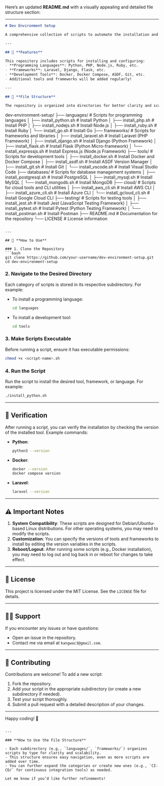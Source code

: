 Here’s an updated **README.md** with a visually appealing and detailed file structure section:

---

```markdown
# Dev Environment Setup

A comprehensive collection of scripts to automate the installation and configuration of development tools, frameworks, and programming languages on Linux systems. These scripts simplify and standardize the setup process for diverse development environments.

---

## 🚀 **Features**

This repository includes scripts for installing and configuring:
- **Programming Languages**: Python, PHP, Node.js, Ruby, etc.
- **Frameworks**: Laravel, Django, Flask, etc.
- **Development Tools**: Docker, Docker Compose, ASDF, Git, etc.
- Additional tools and frameworks will be added regularly!

---

## 📂 **File Structure**

The repository is organized into directories for better clarity and scalability:

```
dev-environment-setup/
├── languages/                     # Scripts for programming languages
│   ├── install_python.sh          # Install Python
│   ├── install_php.sh             # Install PHP
│   ├── install_nodejs.sh          # Install Node.js
│   ├── install_ruby.sh            # Install Ruby
│   └── install_go.sh              # Install Go
├── frameworks/                    # Scripts for frameworks and libraries
│   ├── install_laravel.sh         # Install Laravel (PHP Framework)
│   ├── install_django.sh          # Install Django (Python Framework)
│   ├── install_flask.sh           # Install Flask (Python Micro-framework)
│   └── install_expressjs.sh       # Install Express.js (Node.js Framework)
├── tools/                         # Scripts for development tools
│   ├── install_docker.sh          # Install Docker and Docker Compose
│   ├── install_asdf.sh            # Install ASDF Version Manager
│   ├── install_git.sh             # Install Git
│   └── install_vscode.sh          # Install Visual Studio Code
├── databases/                     # Scripts for database management systems
│   ├── install_postgresql.sh      # Install PostgreSQL
│   ├── install_mysql.sh           # Install MySQL
│   └── install_mongodb.sh         # Install MongoDB
├── cloud/                         # Scripts for cloud tools and CLI utilities
│   ├── install_aws_cli.sh         # Install AWS CLI
│   ├── install_azure_cli.sh       # Install Azure CLI
│   └── install_gcloud_cli.sh      # Install Google Cloud CLI
├── testing/                       # Scripts for testing tools
│   ├── install_jest.sh            # Install Jest (JavaScript Testing Framework)
│   ├── install_pytest.sh          # Install Pytest (Python Testing Framework)
│   └── install_postman.sh         # Install Postman
├── README.md                      # Documentation for the repository
└── LICENSE                        # License information
```

---

## 🔧 **How to Use**

### 1. Clone the Repository
```bash
git clone https://github.com/your-username/dev-environment-setup.git
cd dev-environment-setup
```

### 2. Navigate to the Desired Directory
Each category of scripts is stored in its respective subdirectory. For example:
- To install a programming language:
  ```bash
  cd languages
  ```
- To install a development tool:
  ```bash
  cd tools
  ```

### 3. Make Scripts Executable
Before running a script, ensure it has executable permissions:
```bash
chmod +x <script-name>.sh
```

### 4. Run the Script
Run the script to install the desired tool, framework, or language. For example:
```bash
./install_python.sh
```

---

## 📝 **Verification**

After running a script, you can verify the installation by checking the version of the installed tool. Example commands:

- **Python**:
  ```bash
  python3 --version
  ```
- **Docker**:
  ```bash
  docker --version
  docker compose version
  ```
- **Laravel**:
  ```bash
  laravel --version
  ```

---

## ⚠️ **Important Notes**

1. **System Compatibility**: These scripts are designed for Debian/Ubuntu-based Linux distributions. For other operating systems, you may need to modify the scripts.
2. **Customization**: You can specify the versions of tools and frameworks to install by editing the version variables in the scripts.
3. **Reboot/Logout**: After running some scripts (e.g., Docker installation), you may need to log out and log back in or reboot for changes to take effect.

---

## 📜 **License**

This project is licensed under the MIT License. See the `LICENSE` file for details.

---

## 🙋‍♂️ **Support**

If you encounter any issues or have questions:
- Open an issue in the repository.
- Contact me via email at `kangwac3@gmail.com`.

---

## 🌟 **Contributing**

Contributions are welcome! To add a new script:
1. Fork the repository.
2. Add your script in the appropriate subdirectory (or create a new subdirectory if needed).
3. Test your script thoroughly.
4. Submit a pull request with a detailed description of your changes.

---

Happy coding! 🚀
```

---

### **How to Use the File Structure**

- Each subdirectory (e.g., `languages/`, `frameworks/`) organizes scripts by type for clarity and scalability.
- This structure ensures easy navigation, even as more scripts are added over time.
- You can further expand the categories or create new ones (e.g., `CI-CD/` for continuous integration tools) as needed.

Let me know if you’d like further refinements!
